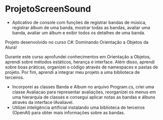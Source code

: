# ProjetoScreenSound

- Aplicativo de console com funções de registrar bandas de música, registrar álbum de uma banda, mostrar todas as bandas, avaliar uma banda, avaliar um álbum e exibir todos os detalhes de uma banda.

Projeto desenvolvido no curso C#: Dominando Orientação a Objetos da Alura!


Durante este curso aprofundei conhecimentos em Orientação a Objetos, aprendi sobre métodos estáticos, herança e interface. Além disso, aprendi sobre boas práticas, organizei o código através de namespaces e pastas de projeto. Por fim, aprendi a integrar meu projeto a uma biblioteca de terceiros.
 - Incorporei as classes Banda e Album no arquivo Program.cs, criei uma classe Avaliacao para representar avaliações, reorganizei os menus em uma hierarquia de classes e consegui aplicar notas as bandas e álbuns através da interface IAvaliavel.
 - Utilizei inteligência artificial instalando uma biblioteca de terceiros (OpenAI) para obter mais informações sobre as bandas.
